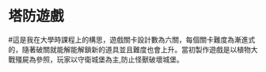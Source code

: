 # 塔防遊戲
#這是我在大學時課程上的構思，遊戲關卡設計數為六關，每個關卡難度為漸進式的，隨著破關就能解能解鎖新的道具並且難度也會上升。當初製作遊戲是以植物大戰殭屍為參照，玩家以守衛城堡為主,防止怪獸破壞城堡。

